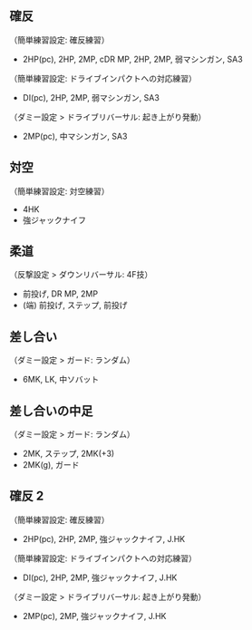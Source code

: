 ## 確反

（簡単練習設定: 確反練習）

- 2HP(pc), 2HP, 2MP, cDR MP, 2HP, 2MP, 弱マシンガン, SA3

（簡単練習設定: ドライブインパクトへの対応練習）

- DI(pc), 2HP, 2MP, 弱マシンガン, SA3

（ダミー設定 > ドライブリバーサル: 起き上がり発動）

- 2MP(pc), 中マシンガン, SA3

## 対空

（簡単練習設定: 対空練習）

- 4HK
- 強ジャックナイフ

## 柔道

（反撃設定 > ダウンリバーサル: 4F技）

- 前投げ, DR MP, 2MP
- (端) 前投げ, ステップ, 前投げ

## 差し合い

（ダミー設定 > ガード: ランダム）

- 6MK, LK, 中ソバット

## 差し合いの中足

（ダミー設定 > ガード: ランダム）

- 2MK, ステップ, 2MK(+3)
- 2MK(g), ガード

## 確反 2

（簡単練習設定: 確反練習）

- 2HP(pc), 2HP, 2MP, 強ジャックナイフ, J.HK

（簡単練習設定: ドライブインパクトへの対応練習）

- DI(pc), 2HP, 2MP, 強ジャックナイフ, J.HK

（ダミー設定 > ドライブリバーサル: 起き上がり発動）

- 2MP(pc), 2MP, 強ジャックナイフ, J.HK
